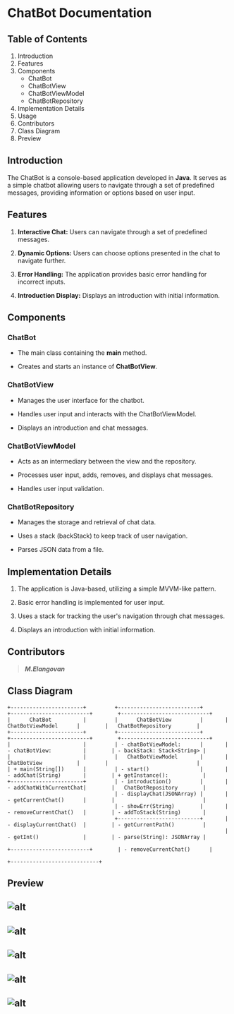 # ChatBot Documentation

## Table of Contents

1. Introduction
2. Features
3. Components
    * ChatBot
    * ChatBotView
    * ChatBotViewModel
    * ChatBotRepository
4. Implementation Details
5. Usage
6. Contributors
8. Class Diagram
7. Preview

## Introduction

The ChatBot is a console-based application developed in __Java__. It serves as a simple chatbot allowing users to navigate through a set of predefined messages, providing information or options based on user input.

## Features

1. __Interactive Chat:__ Users can navigate through a set of predefined messages.

2. __Dynamic Options:__ Users can choose options presented in the chat to navigate further.

3. __Error Handling:__ The application provides basic error handling for incorrect inputs.

4. __Introduction Display:__ Displays an introduction with initial information.

## Components

### ChatBot

 * The main class containing the __main__ method.

 * Creates and starts an instance of __ChatBotView__.

### ChatBotView

* Manages the user interface for the chatbot.

* Handles user input and interacts with the ChatBotViewModel.

* Displays an introduction and chat messages.

### ChatBotViewModel

* Acts as an intermediary between the view and the repository.

* Processes user input, adds, removes, and displays chat messages.

* Handles user input validation.

### ChatBotRepository

* Manages the storage and retrieval of chat data.

* Uses a stack (backStack) to keep track of user navigation.

* Parses JSON data from a file.

## Implementation Details

1. The application is Java-based, utilizing a simple MVVM-like pattern.

2. Basic error handling is implemented for user input.

3. Uses a stack for tracking the user's navigation through chat messages.

4. Displays an introduction with initial information.

## Contributors
> ___M.Elangovan___

## Class Diagram
```
+-----------------------+         +--------------------------+       +-------------------------+        +----------------------------+
|      ChatBot          |         |      ChatBotView         |       |   ChatBotViewModel      |        |   ChatBotRepository        |
+-----------------------+         +--------------------------+       +-------------------------+        +----------------------------+
|                       |         | - chatBotViewModel:      |       | - chatBotView:          |        | - backStack: Stack<String> |
|                       |         |   ChatBotViewModel       |       |   ChatBotView           |        |                            |
| + main(String[])      |         | - start()                |       | - addChat(String)       |        | + getInstance():           |
+-----------------------+         | - introduction()         |       | - addChatWithCurrentChat|        |   ChatBotRepository        |
                                  | - displayChat(JSONArray) |       | - getCurrentChat()      |        |                            |
                                  | - showErr(String)        |       | - removeCurrentChat()   |        | - addToStack(String)       |
                                  +--------------------------+       | - displayCurrentChat()  |        | - getCurrentPath()         |
                                                                     | - getInt()              |        | - parse(String): JSONArray |
                                                                     +-------------------------+        | - removeCurrentChat()      |
                                                                                                        +----------------------------+
```
## Preview

![alt](src/com/elangovan16/chatbot/image/1.png)
---
![alt](src/com/elangovan16/chatbot/image/2.png)
---
![alt](src/com/elangovan16/chatbot/image/3.png)
---
![alt](src/com/elangovan16/chatbot/image/4.png)
---
![alt](src/com/elangovan16/chatbot/image/5.png)
---

